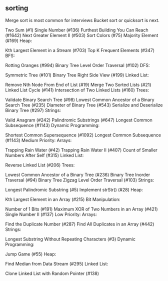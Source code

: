 ## sorting

Merge sort is most common for interviews
Bucket sort or quicksort is next.


Two Sum (#1)
Single Number (#136)
Furthest Building You Can Reach (#1642)
Next Greater Element II (#503)
Sort Colors (#75)
Majority Element (#169)
Heap:

Kth Largest Element in a Stream (#703)
Top K Frequent Elements (#347)
BFS:

Rotting Oranges (#994)
Binary Tree Level Order Traversal (#102)
DFS:

Symmetric Tree (#101)
Binary Tree Right Side View (#199)
Linked List:

Remove Nth Node From End of List (#19)
Merge Two Sorted Lists (#21)
Linked List Cycle (#141)
Intersection of Two Linked Lists (#160)
Trees:

Validate Binary Search Tree (#98)
Lowest Common Ancestor of a Binary Search Tree (#235)
Diameter of Binary Tree (#543)
Serialize and Deserialize Binary Tree (#297)
Strings:

Valid Anagram (#242)
Palindromic Substrings (#647)
Longest Common Subsequence (#1143)
Dynamic Programming:

Shortest Common Supersequence (#1092)
Longest Common Subsequence (#1143)
Medium Priority:
Arrays:

Trapping Rain Water (#42)
Trapping Rain Water II (#407)
Count of Smaller Numbers After Self (#315)
Linked List:

Reverse Linked List (#206)
Trees:

Lowest Common Ancestor of a Binary Tree (#236)
Binary Tree Inorder Traversal (#94)
Binary Tree Zigzag Level Order Traversal (#103)
Strings:

Longest Palindromic Substring (#5)
Implement strStr() (#28)
Heap:

Kth Largest Element in an Array (#215)
Bit Manipulation:

Number of 1 Bits (#191)
Maximum XOR of Two Numbers in an Array (#421)
Single Number II (#137)
Low Priority:
Arrays:

Find the Duplicate Number (#287)
Find All Duplicates in an Array (#442)
Strings:

Longest Substring Without Repeating Characters (#3)
Dynamic Programming:

Jump Game (#55)
Heap:

Find Median from Data Stream (#295)
Linked List:

Clone Linked List with Random Pointer (#138)
